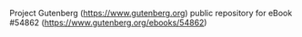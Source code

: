 Project Gutenberg (https://www.gutenberg.org) public repository for
eBook #54862 (https://www.gutenberg.org/ebooks/54862)
